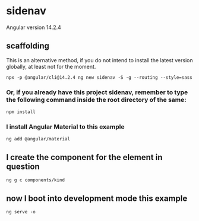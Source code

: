 # sidenav

Angular version 14.2.4

## scaffolding

This is an alternative method, if you do not intend to install the latest version globally, at least not for the moment.

```shell
npx -p @angular/cli@14.2.4 ng new sidenav -S -g --routing --style=sass
```

### Or, if you already have this project sidenav, remember to type the following command inside the root directory of the same:

```shell
npm install
```

### I install Angular Material to this example

```shell
ng add @angular/material
```

## I create the component for the element in question

```shell
ng g c components/kind
```

## now I boot into development mode this example

```shell
ng serve -o
```
